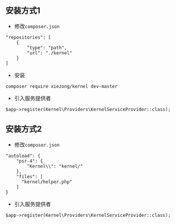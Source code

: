 ## 安装方式1

- 修改`composer.json`

```
"repositories": [
    {
        "type": "path",
        "url": "./kernel"
    }
]
```

- 安装

```
composer require xiezong/kernel dev-master
```

- 引入服务提供者

```
$app->register(Kernel\Providers\KernelServiceProvider::class);
```

## 安装方式2

- 修改`composer.json`

```
"autoload": {
    "psr-4": {
        "Kernel\\": "kernel/"
    },
    "files": [
      "kernel/helper.php"
    ]
}
```

- 引入服务提供者

```
$app->register(Kernel\Providers\KernelServiceProvider::class);
```